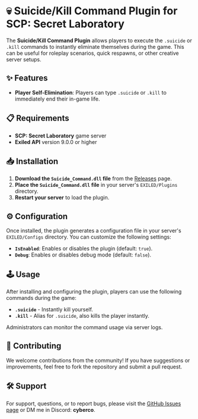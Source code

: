 # 💀 Suicide/Kill Command Plugin for SCP: Secret Laboratory

The **Suicide/Kill Command Plugin** allows players to execute the `.suicide` or `.kill` commands to instantly eliminate themselves during the game. This can be useful for roleplay scenarios, quick respawns, or other creative server setups.

## ✨ Features

- **Player Self-Elimination**: Players can type `.suicide` or `.kill` to immediately end their in-game life.

## 📋 Requirements

- **SCP: Secret Laboratory** game server
- **Exiled API** version 9.0.0 or higher

## 📥 Installation

1. **Download the `Suicide_Command.dll` file** from the [Releases](https://github.com/D3ltA-O5/Suicide_Command/releases) page.
2. **Place the `Suicide_Command.dll` file** in your server's `EXILED/Plugins` directory.
3. **Restart your server** to load the plugin.

## ⚙️ Configuration

Once installed, the plugin generates a configuration file in your server's `EXILED/Configs` directory. You can customize the following settings:

- **`IsEnabled`**: Enables or disables the plugin (default: `true`).
- **`Debug`**: Enables or disables debug mode (default: `false`).

## 🕹️ Usage

After installing and configuring the plugin, players can use the following commands during the game:

- **`.suicide`** - Instantly kill yourself.
- **`.kill`** - Alias for `.suicide`, also kills the player instantly.

Administrators can monitor the command usage via server logs.

## 🤝 Contributing

We welcome contributions from the community! If you have suggestions or improvements, feel free to fork the repository and submit a pull request.

## 🛠️ Support

For support, questions, or to report bugs, please visit the [GitHub Issues page](https://github.com/D3ltA-O5/Suicide_Command/issues) or DM me in Discord: **cyberco**.

